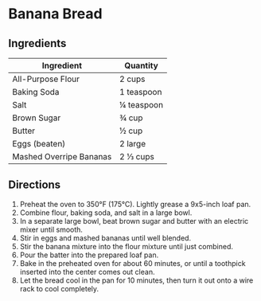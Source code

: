 # Banana Bread

## Ingredients

| Ingredient              | Quantity   |
| ----------------------- | ---------- |
| All-Purpose Flour       | 2 cups     |
| Baking Soda             | 1 teaspoon |
| Salt                    | ¼ teaspoon |
| Brown Sugar             | ¾ cup      |
| Butter                  | ½ cup      |
| Eggs (beaten)           | 2 large    |
| Mashed Overripe Bananas | 2 ⅓ cups   |

## Directions

1. Preheat the oven to 350°F (175°C). Lightly grease a 9x5-inch loaf pan.
2. Combine flour, baking soda, and salt in a large bowl.
3. In a separate large bowl, beat brown sugar and butter with an electric mixer until smooth.
4. Stir in eggs and mashed bananas until well blended.
5. Stir the banana mixture into the flour mixture until just combined.
6. Pour the batter into the prepared loaf pan.
7. Bake in the preheated oven for about 60 minutes, or until a toothpick inserted into the center comes out clean.
8. Let the bread cool in the pan for 10 minutes, then turn it out onto a wire rack to cool completely.
